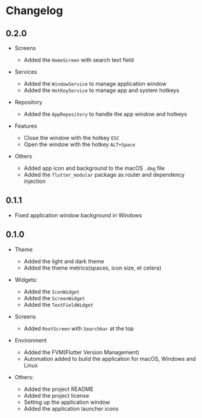# Changelog

## 0.2.0

* Screens
  * Added the `HomeScreen` with search text field
  
* Services
  * Added the `WindowService` to manage application window
  * Added the `HotKeyService` to manage app and system hotkeys

* Repository
  * Added the `AppRepository` to handle the app window and hotkeys

* Features
  * Close the window with the hotkey `ESC`
  * Open the window with the hotkey `ALT+Space`

* Others
  * Added app icon and background to the macOS `.dmg` file
  * Added the `flutter_modular` package as router and dependency injection

## 0.1.1

* Fixed application window background in Windows

## 0.1.0

* Theme
  * Added the light and dark theme
  * Added the theme metrics(spaces, icon size, et cetera)

* Widgets:
  * Added the `IconWidget`
  * Added the `ScreenWidget`
  * Added the `TextFieldWidget`

* Screens
  * Added `RootScreen` with `Searchbar` at the top

* Environment
  * Added the FVM(Flutter Version Management)
  * Automation added to build the application for macOS, Windows and Linux

* Others:
  * Added the project README
  * Added the project license
  * Setting up the application window
  * Added the application launcher icons
